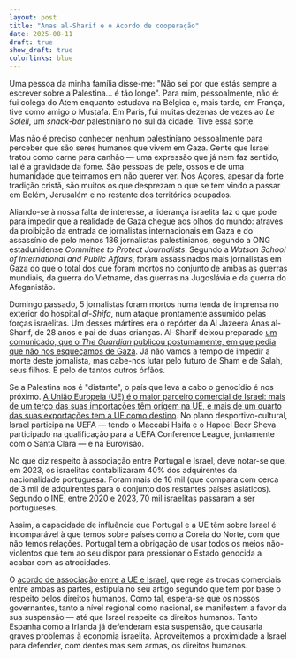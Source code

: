 ```yaml
---
layout: post
title: "Anas al-Sharif e o Acordo de cooperação"
date: 2025-08-11
draft: true
show_draft: true
colorlinks: blue
---
```


Uma pessoa da minha família disse-me: "Não sei por que estás sempre a escrever sobre a Palestina... é tão longe". Para mim, pessoalmente, não é: fui colega do Atem enquanto estudava na Bélgica e, mais tarde, em França, tive como amigo o Mustafa. Em Paris, fui muitas dezenas de vezes ao *Le Soleil*, um *snack-bar* palestiniano no sul da cidade. Tive essa sorte.

Mas não é preciso conhecer nenhum palestiniano pessoalmente para perceber que são seres humanos que vivem em Gaza. Gente que Israel tratou como carne para canhão — uma expressão que já nem faz sentido, tal é a gravidade da fome. São pessoas de pele, ossos e de uma humanidade que teimamos em não querer ver. Nos Açores, apesar da forte tradição cristã, são muitos os que desprezam o que se tem vindo a passar em Belém, Jerusalém e no restante dos territórios ocupados.

Aliando-se à nossa falta de interesse, a liderança israelita faz o que pode para impedir que a realidade de Gaza chegue aos olhos do mundo: através da proibição da entrada de jornalistas internacionais em Gaza e do assassínio de pelo menos 186 jornalistas palestinianos, segundo a ONG estadunidense *Committee to Protect Journalists*. Segundo a *Watson School of International and Public Affairs*, foram assassinados mais jornalistas em Gaza do que o total dos que foram mortos no conjunto de ambas as guerras mundiais, da guerra do Vietname, das guerras na Jugoslávia e da guerra do Afeganistão.

Domingo passado, 5 jornalistas foram mortos numa tenda de imprensa no exterior do hospital *al-Shifa*, num ataque prontamente assumido pelas forças israelitas. Um desses mártires era o repórter da Al Jazeera Anas al-Sharif, de 28 anos e pai de duas crianças. Al-Sharif deixou preparado [um comunicado, que o *The Guardian* publicou postumamente, em que pedia que não nos esqueçamos de Gaza](https://www.theguardian.com/commentisfree/2025/aug/11/anas-al-sharif-al-jazeera-journalist-killed-gaza-israeli-airstrike). Já não vamos a tempo de impedir a morte deste jornalista, mas cabe-nos lutar pelo futuro de Sham e de Salah, seus filhos. E pelo de tantos outros órfãos.

Se a Palestina nos é "distante", o país que leva a cabo o genocídio é nos próximo. [A União Europeia (UE) é o maior parceiro comercial de Israel: mais de um terço das suas importações têm origem na UE, e mais de um quarto das suas exportações tem a UE como destino](https://policy.trade.ec.europa.eu/eu-trade-relationships-country-and-region/countries-and-regions/israel_en). No plano desportivo-cultural, Israel participa na UEFA — tendo o Maccabi Haifa e o Hapoel Beer Sheva participado na qualificação para a UEFA Conference League, juntamente com o Santa Clara — e na Eurovisão.

No que diz respeito à associação entre Portugal e Israel, deve notar-se que, em 2023, os israelitas contabilizaram 40% dos adquirentes da nacionalidade portuguesa. Foram mais de 16 mil (que compara com cerca de 3 mil de adquirentes para o conjunto dos restantes países asiáticos). Segundo o INE, entre 2020 e 2023, 70 mil israelitas passaram a ser portugueses.

Assim, a capacidade de influência que Portugal e a UE têm sobre Israel é incomparável à que temos sobre países como a Coreia do Norte, com que não temos relações. Portugal tem a obrigação de usar todos os meios não-violentos que tem ao seu dispor para pressionar o Estado genocida a acabar com as atrocidades.

O [acordo de associação entre a UE e Israel](https://eur-lex.europa.eu/legal-content/EN/TXT/HTML/?uri=CELEX:22000A0621(01)), que rege as trocas comerciais entre ambas as partes, estipula no seu artigo segundo que tem por base o respeito pelos direitos humanos. Como tal, espera-se que os nossos governantes, tanto a nível regional como nacional, se manifestem a favor da sua suspensão — até que Israel respeite os direitos humanos. Tanto Espanha como a Irlanda já defenderam esta suspensão, que causaria graves problemas à economia israelita. Aproveitemos a proximidade a Israel para defender, com dentes mas sem armas, os direitos humanos.
